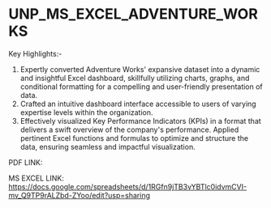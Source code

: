 # UNP_MS_EXCEL_ADVENTURE_WORKS

Key Highlights:- 
1. Expertly converted Adventure Works' expansive dataset into a dynamic and insightful Excel dashboard, skillfully utilizing charts, graphs, and conditional formatting for a compelling and user-friendly presentation 
   of data.
2. Crafted an intuitive dashboard interface accessible to users of varying expertise levels within the organization. 
3. Effectively visualized Key Performance Indicators (KPIs) in a format that delivers a swift overview of the company's performance. Applied pertinent Excel functions and formulas to optimize and structure the data, 
   ensuring seamless and impactful visualization.

PDF LINK:

MS EXCEL LINK: https://docs.google.com/spreadsheets/d/1RGfn9jTB3vYBTlc0idvmCVI-mv_Q9TP9rALZbd-ZYoo/edit?usp=sharing
